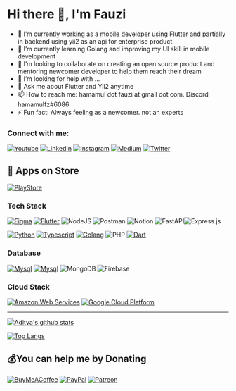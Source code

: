 # Hi there 👋, I'm Fauzi

<!-- <p align="left"> <img src="https://komarev.com/ghpvc/?username=hamamulfz&label=Views&color=blue&style=plastic&style=for-the-badge" alt="hamamulfz" /> </p> -->

- 🔭 I’m currently working as a mobile developer using Flutter and partially in backend using yii2 as an api for enterprise product.
- 🌱 I’m currently learning Golang and improving my UI skill in mobile development
- 👯 I’m looking to collaborate on creating an open source product and mentoring newcomer developer to help them reach their dream
- 🤔 I’m looking for help with ...
- 💬 Ask me about Flutter and Yii2 anytime
- 📫 How to reach me: hamamul dot fauzi at gmail dot com. Discord hamamulfz#6086
- ⚡ Fun fact: Always feeling as a newcomer. not an experts



### Connect with me:
[<img alt="Youtube" src="https://img.shields.io/badge/Hamamul Fauzi%20-%23FF0000.svg?&style=for-the-badge&logo=YouTube&logoColor=white"/>][youtube]
[<img alt="LinkedIn" src="https://img.shields.io/badge/Hamamul Fauzi%20-%230077B5.svg?&style=for-the-badge&logo=linkedin&logoColor=white"/>][linkedin]
[<img alt="Instagram" src="https://img.shields.io/badge/hamamulfz__%20-%23E4405F.svg?&style=for-the-badge&logo=Instagram&logoColor=white"/>][instagram]
[![Medium](https://img.shields.io/badge/Medium-12100E?style=for-the-badge&logo=medium&logoColor=white)](https://medium.com/@hamamul-fauzi) 
[![Twitter](https://img.shields.io/twitter/follow/hamamulfz?logo=Twitter&style=for-the-badge)](https://twitter.com/hamamulfz)


## 🛒 Apps on Store
[![PlayStore](https://img.shields.io/badge/Google_Play-414141?style=for-the-badge&logo=google-play&logoColor=white)](https://play.google.com/store/apps/dev?id=8532655370049519475) 
<!-- [![AppStore](https://img.shields.io/badge/App_Store-0D96F6?style=for-the-badge&logo=app-store&logoColor=white)](https://apps.apple.com/us/app/frontier-crypto-defi-wallet/id1482380988) -->

### Tech Stack

[<img alt="Figma" src="https://img.shields.io/badge/figma%20-%23F24E1E.svg?&style=for-the-badge&logo=figma&logoColor=white"/>][figma]
[<img alt="Flutter" src="https://img.shields.io/badge/Flutter%20-%2302569B.svg?&style=for-the-badge&logo=Flutter&logoColor=white" />][flutter]
![NodeJS](https://img.shields.io/badge/node.js-6DA55F?style=for-the-badge&logo=node.js&logoColor=white)
![Postman](https://img.shields.io/badge/Postman-FF6C37?style=for-the-badge&logo=postman&logoColor=white) ![Notion](https://img.shields.io/badge/Notion-%23000000.svg?style=for-the-badge&logo=notion&logoColor=white)  ![FastAPI](https://img.shields.io/badge/FastAPI-005571?style=for-the-badge&logo=fastapi)![Express.js](https://img.shields.io/badge/express.js-%23404d59.svg?style=for-the-badge&logo=express&logoColor=%2361DAFB)

[<img alt="Python" src="https://img.shields.io/badge/Python-3776AB?style=for-the-badge&logo=python&logoColor=white" />][python]
[<img alt="Typescript" src="https://img.shields.io/badge/Typescript-3776AB?style=for-the-badge&logo=typescript&logoColor=white" />][python]
[<img alt="Golang" src="https://img.shields.io/badge/Go-00ADD8?style=for-the-badge&logo=go&logoColor=white" />][python]
<img alt="PHP" src="https://img.shields.io/badge/PHP-00ADD8?style=for-the-badge&logo=php&logoColor=white" />
[<img alt="Dart" src="https://img.shields.io/badge/dart-%230175C2.svg?&style=for-the-badge&logo=dart&logoColor=white"/>][dart]

### Database
[<img alt="Mysql" src="https://img.shields.io/badge/MySQL-00000F?style=for-the-badge&logo=mysql&logoColor=white" />][python]
[<img alt="Mysql" src="https://img.shields.io/badge/PostgreSQL-316192?style=for-the-badge&logo=postgresql&logoColor=white" />][python]
![MongoDB](https://img.shields.io/badge/MongoDB-%234ea94b.svg?style=for-the-badge&logo=mongodb&logoColor=white) 
![Firebase](https://img.shields.io/badge/firebase-%23039BE5.svg?style=for-the-badge&logo=firebase)

### Cloud Stack
[<img alt="Amazon Web Services" src="https://img.shields.io/badge/Amazon_AWS-232F3E?style=for-the-badge&logo=amazon-aws&logoColor=white" />][python]
[<img alt="Google Cloud Platform" src="https://img.shields.io/badge/Google_Cloud-4285F4?style=for-the-badge&logo=google-cloud&logoColor=white" />][python]


<!-- YOUTUBE:START
- [xxx](https://url)
-->

---
[![Aditya's github stats](https://github-readme-stats.vercel.app/api?username=hamamulfz&show_icons=true&theme=blueberry)](https://github.com/anuraghazra/github-readme-stats)

[![Top Langs](https://github-readme-stats.vercel.app/api/top-langs/?username=hamamulfz&layout=compact&theme=blueberry)](https://github.com/anuraghazra/github-readme-stats)

[twitter]: https://twitter.com/ibn_hasan
[youtube]: https://www.youtube.com/channel/UCNrfnwd5EEUjdAPeNy316yA
[instagram]: https://www.instagram.com/hamamulfz/
[linkedin]: https://www.linkedin.com/in/hamamul-fauzi/
[android]: https://developer.android.com
[adobexd]: https://www.adobe.com/products/xd.html
[figma]: https://www.figma.com
[dart]: https://dart.dev
[flutter]: https://flutter.dev
[python]: https://www.python.org/
[email]: mailto:hamamul.fauzi@gmail.com


  ## 💰You can help me by Donating
  [![BuyMeACoffee](https://img.shields.io/badge/Buy%20Me%20a%20Coffee-ffdd00?style=for-the-badge&logo=buy-me-a-coffee&logoColor=black)](https://buymeacoffee.com/mtechviral) [![PayPal](https://img.shields.io/badge/PayPal-00457C?style=for-the-badge&logo=paypal&logoColor=white)](https://paypal.me/imthepk) [![Patreon](https://img.shields.io/badge/Patreon-F96854?style=for-the-badge&logo=patreon&logoColor=white)](https://patreon.com/mtechviral) 
